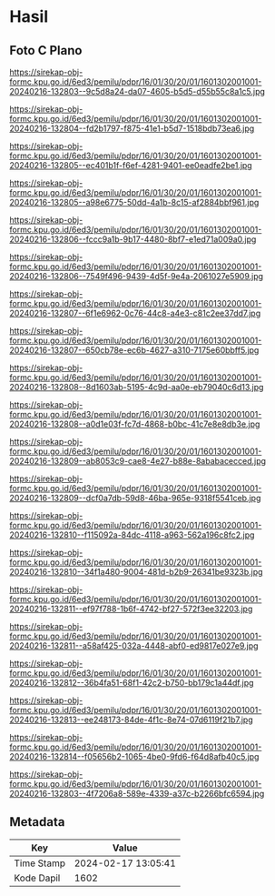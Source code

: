 # Hasil

## Foto C Plano

https://sirekap-obj-formc.kpu.go.id/6ed3/pemilu/pdpr/16/01/30/20/01/1601302001001-20240216-132803--9c5d8a24-da07-4605-b5d5-d55b55c8a1c5.jpg

https://sirekap-obj-formc.kpu.go.id/6ed3/pemilu/pdpr/16/01/30/20/01/1601302001001-20240216-132804--fd2b1797-f875-41e1-b5d7-1518bdb73ea6.jpg

https://sirekap-obj-formc.kpu.go.id/6ed3/pemilu/pdpr/16/01/30/20/01/1601302001001-20240216-132805--ec401b1f-f6ef-4281-9401-ee0eadfe2be1.jpg

https://sirekap-obj-formc.kpu.go.id/6ed3/pemilu/pdpr/16/01/30/20/01/1601302001001-20240216-132805--a98e6775-50dd-4a1b-8c15-af2884bbf961.jpg

https://sirekap-obj-formc.kpu.go.id/6ed3/pemilu/pdpr/16/01/30/20/01/1601302001001-20240216-132806--fccc9a1b-9b17-4480-8bf7-e1ed71a009a0.jpg

https://sirekap-obj-formc.kpu.go.id/6ed3/pemilu/pdpr/16/01/30/20/01/1601302001001-20240216-132806--7549f496-9439-4d5f-9e4a-2061027e5909.jpg

https://sirekap-obj-formc.kpu.go.id/6ed3/pemilu/pdpr/16/01/30/20/01/1601302001001-20240216-132807--6f1e6962-0c76-44c8-a4e3-c81c2ee37dd7.jpg

https://sirekap-obj-formc.kpu.go.id/6ed3/pemilu/pdpr/16/01/30/20/01/1601302001001-20240216-132807--650cb78e-ec6b-4627-a310-7175e60bbff5.jpg

https://sirekap-obj-formc.kpu.go.id/6ed3/pemilu/pdpr/16/01/30/20/01/1601302001001-20240216-132808--8d1603ab-5195-4c9d-aa0e-eb79040c6d13.jpg

https://sirekap-obj-formc.kpu.go.id/6ed3/pemilu/pdpr/16/01/30/20/01/1601302001001-20240216-132808--a0d1e03f-fc7d-4868-b0bc-41c7e8e8db3e.jpg

https://sirekap-obj-formc.kpu.go.id/6ed3/pemilu/pdpr/16/01/30/20/01/1601302001001-20240216-132809--ab8053c9-cae8-4e27-b88e-8ababacecced.jpg

https://sirekap-obj-formc.kpu.go.id/6ed3/pemilu/pdpr/16/01/30/20/01/1601302001001-20240216-132809--dcf0a7db-59d8-46ba-965e-9318f5541ceb.jpg

https://sirekap-obj-formc.kpu.go.id/6ed3/pemilu/pdpr/16/01/30/20/01/1601302001001-20240216-132810--f115092a-84dc-4118-a963-562a196c8fc2.jpg

https://sirekap-obj-formc.kpu.go.id/6ed3/pemilu/pdpr/16/01/30/20/01/1601302001001-20240216-132810--34f1a480-9004-481d-b2b9-26341be9323b.jpg

https://sirekap-obj-formc.kpu.go.id/6ed3/pemilu/pdpr/16/01/30/20/01/1601302001001-20240216-132811--ef97f788-1b6f-4742-bf27-572f3ee32203.jpg

https://sirekap-obj-formc.kpu.go.id/6ed3/pemilu/pdpr/16/01/30/20/01/1601302001001-20240216-132811--a58af425-032a-4448-abf0-ed9817e027e9.jpg

https://sirekap-obj-formc.kpu.go.id/6ed3/pemilu/pdpr/16/01/30/20/01/1601302001001-20240216-132812--36b4fa51-68f1-42c2-b750-bb179c1a44df.jpg

https://sirekap-obj-formc.kpu.go.id/6ed3/pemilu/pdpr/16/01/30/20/01/1601302001001-20240216-132813--ee248173-84de-4f1c-8e74-07d6119f21b7.jpg

https://sirekap-obj-formc.kpu.go.id/6ed3/pemilu/pdpr/16/01/30/20/01/1601302001001-20240216-132814--f05656b2-1065-4be0-9fd6-f64d8afb40c5.jpg

https://sirekap-obj-formc.kpu.go.id/6ed3/pemilu/pdpr/16/01/30/20/01/1601302001001-20240216-132803--4f7206a8-589e-4339-a37c-b2266bfc6594.jpg


## Metadata

| Key        | Value               |
| ---------- | ------------------- |
| Time Stamp | 2024-02-17 13:05:41 |
| Kode Dapil | 1602                |



